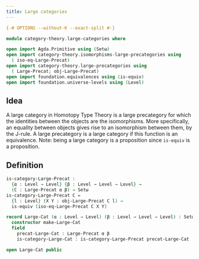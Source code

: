 ```yaml
---
title: Large categories
---
```


```agda
{-# OPTIONS --without-K --exact-split #-}

module category-theory.large-categories where

open import Agda.Primitive using (Setω)
open import category-theory.isomorphisms-large-precategories using
  ( iso-eq-Large-Precat)
open import category-theory.large-precategories using
  ( Large-Precat; obj-Large-Precat)
open import foundation.equivalences using (is-equiv)
open import foundation.universe-levels using (Level)
```

## Idea

A large category in Homotopy Type Theory is a large precategory for which the identities between the objects are the isomorphisms. More specifically, an equality between objects gives rise to an isomorphism between them, by the J-rule. A large precategory is a large category if this function is an equivalence. Note: being a large category is a proposition since `is-equiv` is a proposition.

## Definition

```agda
is-category-Large-Precat :
  {α : Level → Level} {β : Level → Level → Level} →
  (C : Large-Precat α β) → Setω
is-category-Large-Precat C =
  {l : Level} (X Y : obj-Large-Precat C l) →
  is-equiv (iso-eq-Large-Precat C X Y)

record Large-Cat (α : Level → Level) (β : Level → Level → Level) : Setω where
  constructor make-Large-Cat
  field
    precat-Large-Cat : Large-Precat α β
    is-category-Large-Cat : is-category-Large-Precat precat-Large-Cat

open Large-Cat public
```
